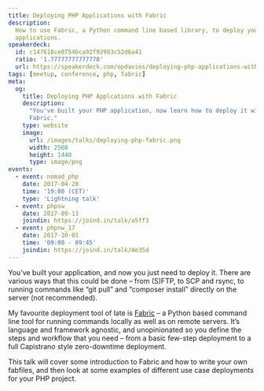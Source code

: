 ```yaml
---
title: Deploying PHP Applications with Fabric
description:
  How to use Fabric, a Python command line based library, to deploy your PHP
  applications.
speakerdeck:
  id: c147618ce07546ca92f92983c52d6a41
  ratio: '1.77777777777778'
  url: https://speakerdeck.com/opdavies/deploying-php-applications-with-fabric
tags: [meetup, conference, php, fabric]
meta:
  og:
    title: Deploying PHP Applcations with Fabric
    description:
      "You've built your PHP application, now learn how to deploy it with
      Fabric."
    type: website
    image:
      url: /images/talks/deploying-php-fabric.png
      width: 2560
      height: 1440
      type: image/png
events:
  - event: nomad_php
    date: 2017-04-20
    time: '19:00 (CET)'
    type: 'Lightning talk'
  - event: phpsw
    date: 2017-09-13
    joindin: https://joind.in/talk/a5ff3
  - event: phpnw_17
    date: 2017-10-01
    time: '09:00 - 09:45'
    joindin: https://joind.in/talk/4e35d
---
```


You’ve built your application, and now you just need to deploy it. There are
various ways that this could be done – from (S)FTP, to SCP and rsync, to running
commands like “git pull” and “composer install” directly on the server (not
recommended).

My favourite deployment tool of late is [Fabric][1] – a Python based command
line tool for running commands locally as well as on remote servers. It’s
language and framework agnostic, and unopinionated so you define the steps and
workflow that you need – from a basic few-step deployment to a full Capistrano
style zero-downtime deployment.

This talk will cover some introduction to Fabric and how to write your own
fabfiles, and then look at some examples of different use case deployments for
your PHP project.

[1]: http://www.fabfile.org
